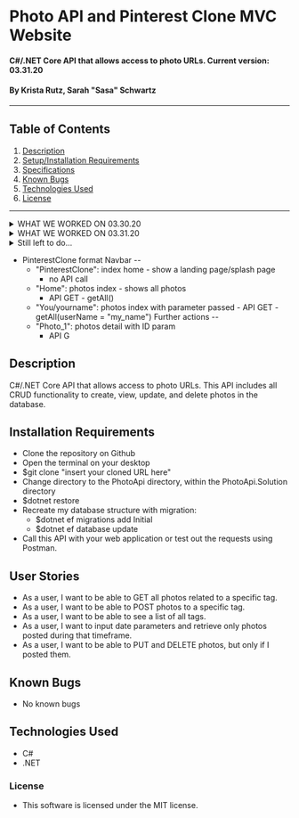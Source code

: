 # Photo API and Pinterest Clone MVC Website

#### C#/.NET Core API that allows access to photo URLs. Current version: 03.31.20

#### By Krista Rutz, Sarah "Sasa" Schwartz

---

## Table of Contents

1. [Description](#description)
2. [Setup/Installation Requirements](#installation-requirements)
3. [Specifications](#user-stories)
4. [Known Bugs](#known-bugs)
5. [Technologies Used](#technologies-used)
6. [License](#license)

---

<details>
  <summary>WHAT WE WORKED ON 03.30.20</summary>

- **PhotoApi.Solution application**
- Scaffolding an API using .NET
- Adding CRUD functionality to our photo controller
- Using parameters in GET requests to filter results from the database
- Matching usernames from POSTs to PUT/DELETE requests
- Parsing database objects to match parameter queries (with #hashtags)
- Using Data Annotations, including a RegEx data expression
- Attempted to integrate many-to-many relationships, before realizing this is better suited to NoSQL databases
  </details>

<details>
  <summary>WHAT WE WORKED ON 03.31.20</summary>

- **PhotoApi.Solution application**
  - Reviewed weekend readings and finish this week's readings
  - Styled our app to act like pinterest and show real photos
  - Finished the home and photos index routes
  - Finished the photos detail route
    </details>

<details>
  <summary>Still left to do...</summary>
  
  - (PinterestClone) Create MVC part of our app
    - Create/post photos
    - Update/edit photos
    - Destroy/delete photos
    - Users and authentication
    - Search based on tags/username?
  - See Shawn's links re: Token-Based Authentication 
  - (PhotoApi) Add token-based authentication
  - Implement pagination
</details>

- PinterestClone format
  Navbar --
  - "PinterestClone": index home - show a landing page/splash page
    - no API call
  - "Home": photos index - shows all photos
    - API GET - getAll()
  - "You/yourname": photos index with parameter passed - API GET - getAll(userName = "my_name")
    Further actions --
  - "Photo_1": photos detail with ID param
    - API G

## Description

C#/.NET Core API that allows access to photo URLs. This API includes all CRUD functionality to create, view, update, and delete photos in the database.

## Installation Requirements

- Clone the repository on Github
- Open the terminal on your desktop
- \$git clone "insert your cloned URL here"
- Change directory to the PhotoApi directory, within the PhotoApi.Solution directory
- \$dotnet restore
- Recreate my database structure with migration:
  - \$dotnet ef migrations add Initial
  - \$dotnet ef database update
- Call this API with your web application or test out the requests using Postman.

## User Stories

- As a user, I want to be able to GET all photos related to a specific tag.
- As a user, I want to be able to POST photos to a specific tag.
- As a user, I want to be able to see a list of all tags.
- As a user, I want to input date parameters and retrieve only photos posted during that timeframe.
- As a user, I want to be able to PUT and DELETE photos, but only if I posted them.

## Known Bugs

- No known bugs

## Technologies Used

- C#
- .NET

### License

- This software is licensed under the MIT license.
